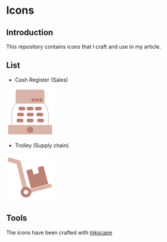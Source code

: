 # Icons

## Introduction
This repository contains icons that I craft and use in my article.

## List
  * Cash Register (Sales)
  
<img src="https://raw.githubusercontent.com/gerardnico/icon/master/icons/cash_register.svg?sanitize=true" alt="Cash Register Icon" height="128px" width="128px" >

  * Trolley (Supply chain)
<img src="https://raw.githubusercontent.com/gerardnico/icon/master/icons/trolley.svg?sanitize=true" alt="Cash Register Icon" height="128px" width="128px" >

## Tools
The icons have been crafted with [Inkscape](https://inkscape.org/)